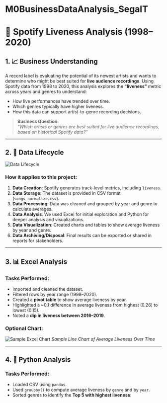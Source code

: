 # M0BusinessDataAnalysis_SegalT
# 🎵 Spotify Liveness Analysis (1998–2020)

## 1. 📈 Business Understanding

A record label is evaluating the potential of its newest artists and wants to determine who might be best suited for **live audience recordings**. Using Spotify data from 1998 to 2020, this analysis explores the **"liveness"** metric across years and genres to understand:

- How live performances have trended over time.
- Which genres typically have higher liveness.
- How this data can support artist-to-genre recording decisions.

> **Business Question:**  
> *“Which artists or genres are best suited for live audience recordings, based on historical Spotify data?”*

---

## 2. 🔄 Data Lifecycle

![Data Lifecycle](https://upload.wikimedia.org/wikipedia/commons/thumb/e/e0/Data_Lifecycle.svg/1200px-Data_Lifecycle.svg.png)

### How it applies to this project:

1. **Data Creation**: Spotify generates track-level metrics, including `liveness`.
2. **Data Storage**: The dataset is provided in CSV format (`songs_normalize.csv`).
3. **Data Processing**: Data was cleaned and grouped by year and genre to calculate averages.
4. **Data Analysis**: We used Excel for initial exploration and Python for deeper analysis and visualizations.
5. **Data Visualization**: Created charts and tables to show average liveness by year and genre.
6. **Data Archiving/Disposal**: Final results can be exported or shared in reports for stakeholders.

---

## 3. 📊 Excel Analysis

### Tasks Performed:
- Imported and cleaned the dataset.
- Filtered rows by year range (1998–2020).
- Created a **pivot table** to show average liveness by year.
- Highlighted a ~0.1 difference in average liveness from highest (0.26) to lowest (0.15).
- Noted a **dip in liveness between 2016–2019**.

### Optional Chart:

![Sample Excel Chart](https://chartio.com/assets/fcdc0f/tutorials/charts/line-charts/f3e1a8a3c1fd5690d5fdf80865b6c151d0a30b2b8812bfc8473543f8f5f327d1/line-charts-featured.png)
*Sample Line Chart of Average Liveness Over Time*

---

## 4. 🐍 Python Analysis

### Tasks Performed:
- Loaded CSV using `pandas`.
- Used `groupby()` to compute average liveness by `genre` and by `year`.
- Sorted genres to identify the **Top 5 with highest liveness**:
  
